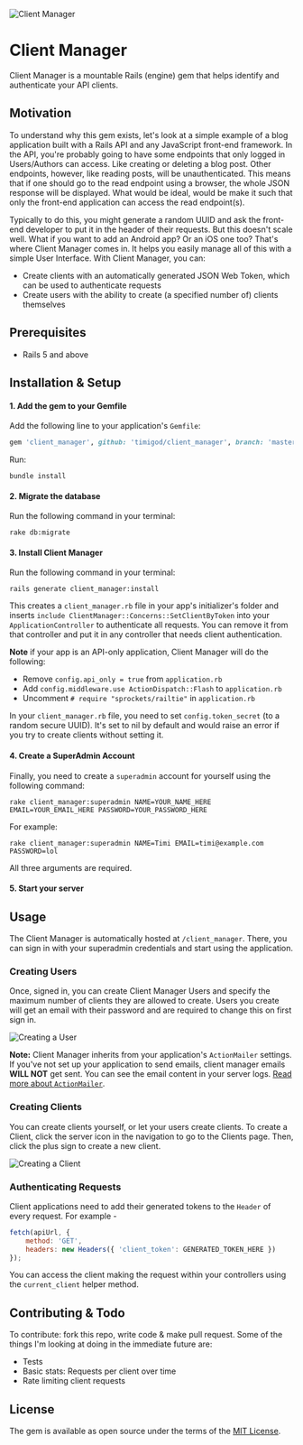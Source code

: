 ![Client Manager](http://res.cloudinary.com/duswj2lve/image/upload/v1476137980/client_manager_vxtzok.png)

# Client Manager

Client Manager is a mountable Rails (engine) gem that helps identify and authenticate your API clients.

## Motivation

To understand why this gem exists, let's look at a simple example of a blog application built with a Rails API and any JavaScript front-end framework. In the API, you're probably going to have some endpoints that only logged in Users/Authors can access. Like creating or deleting a blog post. Other endpoints, however, like reading posts, will be unauthenticated. This means that if one should go to the read endpoint using a browser, the whole JSON response will be displayed. What would be ideal, would be make it such that only the front-end application can access the read endpoint(s). 

Typically to do this, you might generate a random UUID and ask the front-end developer to put it in the header of their requests. But this doesn't scale well. What if you want to add an Android app? Or an iOS one too? That's where Client Manager comes in. It helps you easily manage all of this with a simple User Interface. With Client Manager, you can:

- Create clients with an automatically generated JSON Web Token, which can be used to authenticate requests
- Create users with the ability to create (a specified number of) clients themselves


## Prerequisites

- Rails 5 and above

## Installation & Setup

#### 1. Add the gem to your Gemfile

Add the following line to your application's `Gemfile`:

```ruby
gem 'client_manager', github: 'timigod/client_manager', branch: 'master'
```

Run:

```
bundle install
```

#### 2. Migrate the database

Run the following command in your terminal:

```
rake db:migrate
```

#### 3. Install Client Manager

Run the following command in your terminal:

```
rails generate client_manager:install
```

This creates a `client_manager.rb` file in your app's initializer's folder and inserts `include ClientManager::Concerns::SetClientByToken` into your `ApplicationController` to authenticate all requests. You can remove it from that controller and put it in any controller that needs client authentication.

**Note** if your app is an API-only application, Client Manager will do the following:
- Remove `config.api_only = true` from `application.rb`
- Add `config.middleware.use ActionDispatch::Flash` to `application.rb`
- Uncomment `# require "sprockets/railtie"` in `application.rb`

In your `client_manager.rb` file, you need to set `config.token_secret` (to a random secure UUID). It's set to nil by default and would raise an error if you try to create clients without setting it.

#### 4. Create a SuperAdmin Account

Finally, you need to create a `superadmin` account for yourself using the following command: 

```
rake client_manager:superadmin NAME=YOUR_NAME_HERE EMAIL=YOUR_EMAIL_HERE PASSWORD=YOUR_PASSWORD_HERE
```

For example:

```
rake client_manager:superadmin NAME=Timi EMAIL=timi@example.com PASSWORD=lol
```

All three arguments are required.


#### 5. Start your server


## Usage

The Client Manager is automatically hosted at `/client_manager`. There, you can sign in with your superadmin credentials and start using the application.

### Creating Users

Once, signed in, you can create Client Manager Users and specify the maximum number of clients they are allowed to create. Users you create will get an email with their password and are required to change this on first sign in.

![Creating a User](http://res.cloudinary.com/duswj2lve/image/upload/v1476137779/client-manager-new-user_dqoyrk.png)

**Note:** Client Manager inherits from your application's `ActionMailer` settings. If you've not set up your application to send emails, client manager emails **WILL NOT** get sent. You can see the email content in your server logs. [Read more about `ActionMailer`](http://api.rubyonrails.org/classes/ActionMailer/Base.html).


### Creating Clients

You can create clients yourself, or let your users create clients. To create a Client, click the server icon in the navigation to go to the Clients page. Then, click the plus sign to create a new client.

![Creating a Client](http://res.cloudinary.com/duswj2lve/image/upload/v1476136932/client-manager-new-client_vh9qcb.png)



### Authenticating Requests

Client applications need to add their generated tokens to the `Header` of every request. For example -

```javascript
fetch(apiUrl, {
    method: 'GET',
    headers: new Headers({ 'client_token': GENERATED_TOKEN_HERE })
});
```

You can access the client making the request within your controllers using the `current_client` helper method.


## Contributing & Todo

To contribute: fork this repo, write code & make pull request.
Some of the things I'm looking at doing in the immediate future are:
- Tests
- Basic stats: Requests per client over time
- Rate limiting client requests


## License

The gem is available as open source under the terms of the [MIT License](http://opensource.org/licenses/MIT).
